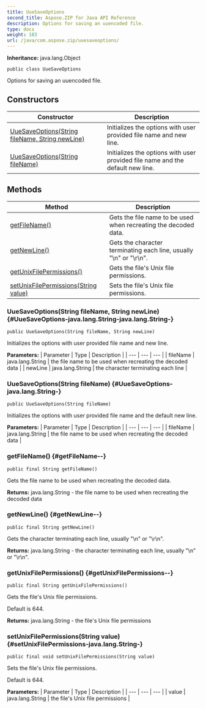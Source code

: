 ```yaml
---
title: UueSaveOptions
second_title: Aspose.ZIP for Java API Reference
description: Options for saving an uuencoded file.
type: docs
weight: 103
url: /java/com.aspose.zip/uuesaveoptions/
---
```


**Inheritance:**
java.lang.Object
```
public class UueSaveOptions
```

Options for saving an uuencoded file.
## Constructors

| Constructor | Description |
| --- | --- |
| [UueSaveOptions(String fileName, String newLine)](#UueSaveOptions-java.lang.String-java.lang.String-) | Initializes the options with user provided file name and new line. |
| [UueSaveOptions(String fileName)](#UueSaveOptions-java.lang.String-) | Initializes the options with user provided file name and the default new line. |
## Methods

| Method | Description |
| --- | --- |
| [getFileName()](#getFileName--) | Gets the file name to be used when recreating the decoded data. |
| [getNewLine()](#getNewLine--) | Gets the character terminating each line, usually "\\n" or "\\r\\n". |
| [getUnixFilePermissions()](#getUnixFilePermissions--) | Gets the file's Unix file permissions. |
| [setUnixFilePermissions(String value)](#setUnixFilePermissions-java.lang.String-) | Sets the file's Unix file permissions. |
### UueSaveOptions(String fileName, String newLine) {#UueSaveOptions-java.lang.String-java.lang.String-}
```
public UueSaveOptions(String fileName, String newLine)
```


Initializes the options with user provided file name and new line.

**Parameters:**
| Parameter | Type | Description |
| --- | --- | --- |
| fileName | java.lang.String | the file name to be used when recreating the decoded data |
| newLine | java.lang.String | the character terminating each line |

### UueSaveOptions(String fileName) {#UueSaveOptions-java.lang.String-}
```
public UueSaveOptions(String fileName)
```


Initializes the options with user provided file name and the default new line.

**Parameters:**
| Parameter | Type | Description |
| --- | --- | --- |
| fileName | java.lang.String | the file name to be used when recreating the decoded data |

### getFileName() {#getFileName--}
```
public final String getFileName()
```


Gets the file name to be used when recreating the decoded data.

**Returns:**
java.lang.String - the file name to be used when recreating the decoded data
### getNewLine() {#getNewLine--}
```
public final String getNewLine()
```


Gets the character terminating each line, usually "\\n" or "\\r\\n".

**Returns:**
java.lang.String - the character terminating each line, usually "\\n" or "\\r\\n".
### getUnixFilePermissions() {#getUnixFilePermissions--}
```
public final String getUnixFilePermissions()
```


Gets the file's Unix file permissions.

Default is 644.

**Returns:**
java.lang.String - the file's Unix file permissions
### setUnixFilePermissions(String value) {#setUnixFilePermissions-java.lang.String-}
```
public final void setUnixFilePermissions(String value)
```


Sets the file's Unix file permissions.

Default is 644.

**Parameters:**
| Parameter | Type | Description |
| --- | --- | --- |
| value | java.lang.String | the file's Unix file permissions |

